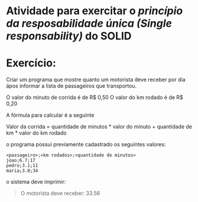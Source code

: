 # Atividade para exercitar o *princípio da resposabilidade única* _(Single responsability)_ do SOLID

# Exercício:

Criar um programa que mostre quanto um motorista deve receber por dia ápos informar a lista de passageiros que transportou.

O valor do minuto de corrida é de R$ 0,50
O valor do km rodado é de R$ 0,20

A fórmula para calcular é a seguinte

Valor da corrida = quantidade de minutos * valor do minuto + quantidade de km * valor do km rodado

o programa possui previamente cadastrado os seguintes valores:

```
<passageiro>;<km rodados>;<quantidade de minutos>
joao;6.7;17
pedro;3.1;11
maria;3.0;34
```

o sistema deve imprimir:
> O motorista deve receber: 33.56
